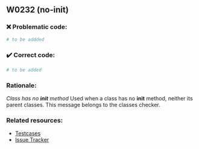 ## W0232 (no-init)

### :x: Problematic code:

```python
# to be addded
```

### :heavy_check_mark: Correct code:

```python
# to be added
```

### Rationale:

 *Class has no __init__ method*
  Used when a class has no __init__ method, neither its parent classes. This
  message belongs to the classes checker.



### Related resources:

- [Testcases](#)
- [Issue Tracker](https://github.com/PyCQA/pylint/issues?q=is%3Aissue+%22no-init%22+OR+%22W0232%22)
